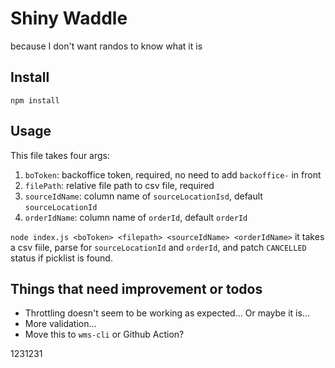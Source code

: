 # Shiny Waddle
because I don't want randos to know what it is

## Install
`npm install`

## Usage
This file takes four args:
1. `boToken`: backoffice token, required, no need to add `backoffice-` in front
2. `filePath`: relative file path to csv file, required
3. `sourceIdName`: column name of `sourceLocationIsd`, default `sourceLocationId`
4. `orderIdName`: column name of `orderId`, default `orderId`


`node index.js <boToken> <filepath> <sourceIdName> <orderIdName>`
it takes a csv fiile, parse for `sourceLocationId` and `orderId`, and patch `CANCELLED` status if picklist is found.

## Things that need improvement or todos
- Throttling doesn't seem to be working as expected... Or maybe it is...
- More validation...
- Move this to `wms-cli` or Github Action?

1231231